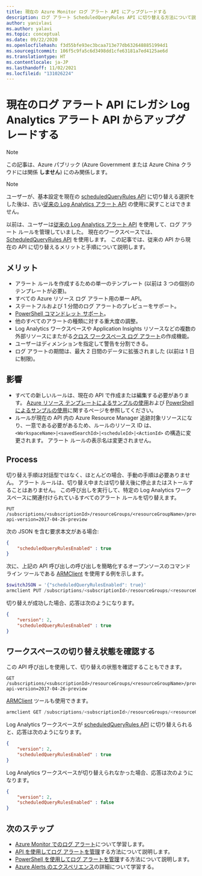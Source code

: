 ```yaml
---
title: 現在の Azure Monitor ログ アラート API にアップグレードする
description: ログ アラート ScheduledQueryRules API に切り替える方法について説明します。
author: yanivlavi
ms.author: yalavi
ms.topic: conceptual
ms.date: 09/22/2020
ms.openlocfilehash: f3d55bfe93ec3bcaa713e77db6326488851994d1
ms.sourcegitcommit: 106f5c9fa5c6d3498dd1cfe63181a7ed4125ae6d
ms.translationtype: HT
ms.contentlocale: ja-JP
ms.lasthandoff: 11/02/2021
ms.locfileid: "131026224"
---
```

# <a name="upgrade-to-the-current-log-alerts-api-from-legacy-log-analytics-alert-api"></a>現在のログ アラート API にレガシ Log Analytics アラート API からアップグレードする

> [!NOTE]
> この記事は、Azure パブリック (Azure Government または Azure China クラウドには関係 **しません**) にのみ関係します。

> [!NOTE]
> ユーザーが、基本設定を現在の [scheduledQueryRules API](/rest/api/monitor/scheduledqueryrules) に切り替える選択をした後は、古い[従来の Log Analytics アラート API](./api-alerts.md) の使用に戻すことはできません。

以前は、ユーザーは[従来の Log Analytics アラート API](./api-alerts.md) を使用して、ログ アラート ルールを管理していました。 現在のワークスペースでは、[ScheduledQueryRules API](/rest/api/monitor/scheduledqueryrules) を使用します。 この記事では、従来の API から現在の API に切り替えるメリットと手順について説明します。

## <a name="benefits"></a>メリット

- アラート ルールを作成するための単一のテンプレート (以前は 3 つの個別のテンプレートが必要)。
- すべての Azure リソース ログ アラート用の単一 API。
- ステートフルおよび 1 分間のログ アラートのプレビューをサポート。
- [PowerShell コマンドレット サポート](./alerts-log.md#managing-log-alerts-using-powershell)。
- 他のすべてのアラートの種類に対する重大度の調整。
- Log Analytics ワークスペースや Application Insights リソースなどの複数の外部リソースにまたがる[クロス ワークスペース ログ アラート](../logs/cross-workspace-query.md)の作成機能。
- ユーザーはディメンションを指定して警告を分割できる。
- ログ アラートの期間は、最大 2 日間のデータに拡張されました (以前は 1 日に制限)。

## <a name="impact"></a>影響

- すべての新しいルールは、現在の API で作成または編集する必要があります。 [Azure リソース テンプレートによるサンプルの使用](alerts-log-create-templates.md)および [PowerShell によるサンプルの使用](./alerts-log.md#managing-log-alerts-using-powershell)に関するページを参照してください。
- ルールが現在の API 内の Azure Resource Manager 追跡対象リソースになり、一意である必要があるため、ルールのリソース ID は、`<WorkspaceName>|<savedSearchId>|<scheduleId>|<ActionId>` の構造に変更されます。 アラート ルールの表示名は変更されません。

## <a name="process"></a>Process

切り替え手順は対話型ではなく、ほとんどの場合、手動の手順は必要ありません。 アラート ルールは、切り替え中または切り替え後に停止またはストールすることはありません。
この呼び出しを実行して、特定の Log Analytics ワークスペースに関連付けられているすべてのアラート ルールを切り替えます。

```
PUT /subscriptions/<subscriptionId>/resourceGroups/<resourceGroupName>/providers/Microsoft.OperationalInsights/workspaces/<workspaceName>/alertsversion?api-version=2017-04-26-preview
```

次の JSON を含む要求本文がある場合:

```json
{
    "scheduledQueryRulesEnabled" : true
}
```

次に、上記の API 呼び出しの呼び出しを簡略化するオープンソースのコマンドライン ツールである [ARMClient](https://github.com/projectkudu/ARMClient) を使用する例を示します。

```powershell
$switchJSON = '{"scheduledQueryRulesEnabled": true}'
armclient PUT /subscriptions/<subscriptionId>/resourceGroups/<resourceGroupName>/providers/Microsoft.OperationalInsights/workspaces/<workspaceName>/alertsversion?api-version=2017-04-26-preview $switchJSON
```

切り替えが成功した場合、応答は次のようになります。

```json
{
    "version": 2,
    "scheduledQueryRulesEnabled" : true
}
```

## <a name="check-switching-status-of-workspace"></a>ワークスペースの切り替え状態を確認する

この API 呼び出しを使用して、切り替えの状態を確認することもできます。

```
GET /subscriptions/<subscriptionId>/resourceGroups/<resourceGroupName>/providers/Microsoft.OperationalInsights/workspaces/<workspaceName>/alertsversion?api-version=2017-04-26-preview
```

[ARMClient](https://github.com/projectkudu/ARMClient) ツールも使用できます。

```powershell
armclient GET /subscriptions/<subscriptionId>/resourceGroups/<resourceGroupName>/providers/Microsoft.OperationalInsights/workspaces/<workspaceName>/alertsversion?api-version=2017-04-26-preview
```

Log Analytics ワークスペースが [scheduledQueryRules API](/rest/api/monitor/scheduledqueryrules) に切り替えられると、応答は次のようになります。

```json
{
    "version": 2,
    "scheduledQueryRulesEnabled" : true
}
```
Log Analytics ワークスペースが切り替えられなかった場合、応答は次のようになります。

```json
{
    "version": 2,
    "scheduledQueryRulesEnabled" : false
}
```

## <a name="next-steps"></a>次のステップ

- [Azure Monitor でのログ アラート](./alerts-unified-log.md)について学習します。
- [API を使用してログ アラートを管理](alerts-log-create-templates.md)する方法について説明します。
- [PowerShell を使用してログ アラートを管理](./alerts-log.md#managing-log-alerts-using-powershell)する方法について説明します。
- [Azure Alerts のエクスペリエンス](./alerts-overview.md)の詳細について学習する。
